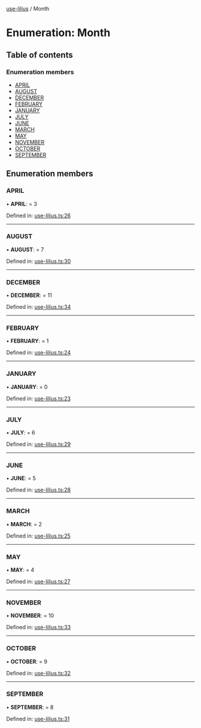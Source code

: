 [use-lilius](../README.md) / Month

# Enumeration: Month

## Table of contents

### Enumeration members

- [APRIL](month.md#april)
- [AUGUST](month.md#august)
- [DECEMBER](month.md#december)
- [FEBRUARY](month.md#february)
- [JANUARY](month.md#january)
- [JULY](month.md#july)
- [JUNE](month.md#june)
- [MARCH](month.md#march)
- [MAY](month.md#may)
- [NOVEMBER](month.md#november)
- [OCTOBER](month.md#october)
- [SEPTEMBER](month.md#september)

## Enumeration members

### APRIL

• **APRIL**: = 3

Defined in: [use-lilius.ts:26](https://github.com/its-danny/use-lilius/blob/d2a05ad/src/use-lilius.ts#L26)

___

### AUGUST

• **AUGUST**: = 7

Defined in: [use-lilius.ts:30](https://github.com/its-danny/use-lilius/blob/d2a05ad/src/use-lilius.ts#L30)

___

### DECEMBER

• **DECEMBER**: = 11

Defined in: [use-lilius.ts:34](https://github.com/its-danny/use-lilius/blob/d2a05ad/src/use-lilius.ts#L34)

___

### FEBRUARY

• **FEBRUARY**: = 1

Defined in: [use-lilius.ts:24](https://github.com/its-danny/use-lilius/blob/d2a05ad/src/use-lilius.ts#L24)

___

### JANUARY

• **JANUARY**: = 0

Defined in: [use-lilius.ts:23](https://github.com/its-danny/use-lilius/blob/d2a05ad/src/use-lilius.ts#L23)

___

### JULY

• **JULY**: = 6

Defined in: [use-lilius.ts:29](https://github.com/its-danny/use-lilius/blob/d2a05ad/src/use-lilius.ts#L29)

___

### JUNE

• **JUNE**: = 5

Defined in: [use-lilius.ts:28](https://github.com/its-danny/use-lilius/blob/d2a05ad/src/use-lilius.ts#L28)

___

### MARCH

• **MARCH**: = 2

Defined in: [use-lilius.ts:25](https://github.com/its-danny/use-lilius/blob/d2a05ad/src/use-lilius.ts#L25)

___

### MAY

• **MAY**: = 4

Defined in: [use-lilius.ts:27](https://github.com/its-danny/use-lilius/blob/d2a05ad/src/use-lilius.ts#L27)

___

### NOVEMBER

• **NOVEMBER**: = 10

Defined in: [use-lilius.ts:33](https://github.com/its-danny/use-lilius/blob/d2a05ad/src/use-lilius.ts#L33)

___

### OCTOBER

• **OCTOBER**: = 9

Defined in: [use-lilius.ts:32](https://github.com/its-danny/use-lilius/blob/d2a05ad/src/use-lilius.ts#L32)

___

### SEPTEMBER

• **SEPTEMBER**: = 8

Defined in: [use-lilius.ts:31](https://github.com/its-danny/use-lilius/blob/d2a05ad/src/use-lilius.ts#L31)
